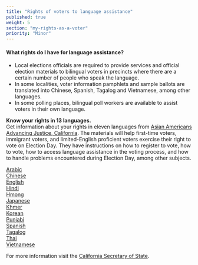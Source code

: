 ```yaml
---
title: "Rights of voters to language assistance"
published: true
weight: 5
section: "my-rights-as-a-voter"
priority: "Minor"
---
```

#### What rights do I have for language assistance?  
- Local elections officials are required to provide services and official election materials to bilingual voters in precincts where there are a certain number of people who speak the language.
- In some localities, voter information pamphlets and sample ballots are translated into Chinese, Spanish, Tagalog and Vietnamese, among other languages.
- In some polling places, bilingual poll workers are available to assist voters in their own language.  

**Know your rights in 13 languages.**  
Get information about your rights in eleven languages from [Asian Americans Advancing Justice, California](
http://www.advancingjustice-alc.org/know-your-voting-rights/). The materials will help first-time voters, immigrant voters, and limited-English proficient voters exercise their right to vote on Election Day. They have instructions on how to register to vote, how to vote, how to access language assistance in the voting process, and how to handle problems encountered during Election Day, among other subjects.  

[Arabic](http://www.advancingjustice-alc.org/wp-content/uploads/2016/09/KYVR-Arabic.pdf)  
[Chinese](http://www.advancingjustice-alc.org/wp-content/uploads/2016/09/KYVR-Chinese.pdf)  
[English](https://www.advancingjustice-alc.org/wp-content/uploads/2018/09/KYVR-November-2018-NON-VCA-FINAL.pdf)  
[Hindi](http://www.advancingjustice-alc.org/wp-content/uploads/2016/09/KYVR-Hindi.pdf)  
[Hmong](http://www.advancingjustice-alc.org/wp-content/uploads/2016/09/KYVR-Hmong.pdf)  
[Japanese](http://www.advancingjustice-alc.org/wp-content/uploads/2016/09/KYVR-Japanese.pdf)  
[Khmer](http://www.advancingjustice-alc.org/wp-content/uploads/2016/09/KYVR-Khmer.pdf)  
[Korean](http://www.advancingjustice-alc.org/wp-content/uploads/2016/09/KYVR-Korean.pdf)  
[Punjabi](http://www.advancingjustice-alc.org/wp-content/uploads/2016/09/KYVR-Punjabi.pdf)  
[Spanish](http://www.advancingjustice-alc.org/wp-content/uploads/2016/09/KYVR-Spanish.pdf)  
[Tagalog](http://www.advancingjustice-alc.org/wp-content/uploads/2016/09/KYVR-Tagalog.pdf)  
[Thai](http://www.advancingjustice-alc.org/wp-content/uploads/2016/09/KYVR-Thai.pdf)  
[Vietnamese](http://www.advancingjustice-alc.org/wp-content/uploads/2016/09/KYVR-Vietnamese.pdf)  

For more information visit the [California Secretary of State](http://www.sos.ca.gov/elections/voting-resources/voting-california).
